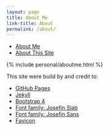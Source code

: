 ```yaml
---
layout: page
title: About Me
link-title: About
permalink: /about/
---
```


<div class="justify-content-around">
    <ul class="nav nav-tabs about-me" role="tablist">
        <li role="presentation" class="nav-item"><a href="#me" class="nav-link active" aria-controls="me" role="tab" data-toggle="tab">About Me</a></li>
        <li role="presentation" class="nav-item"><a href="#site" class="nav-link" aria-controls="site" role="tab" data-toggle="tab">About This Site</a></li>
    </ul>
    <div class="tab-content">
        <div role="tabpanel" class="tab-pane active" id="me">
            <div class="p-3">
                {% include personal/aboutme.html %}
            </div>
        </div>
        <div role="tabpanel" class="tab-pane" id="site">
            <p class="lead pt-3">This site were build by and credit to: </p>
            <ul>
                <li><a href="https://pages.github.com/">GitHub Pages</a></li>
                <li><a href="https://jekyllrb.com/">Jekyll</a></li>
                <li><a href="https://getbootstrap.com/docs/4.0/getting-started/introduction/">Bootstrap 4</a></li>
                <li><a href="https://fonts.google.com/specimen/Josefin+Slab">Font family: Josefin Slab</a></li>
                <li><a href="https://fonts.google.com/specimen/Josefin+Sans">Font family: Josefin Sans</a></li>
                <li><a href="https://openclipart.org/detail/12979/lemon">Favicon</a></li>
            </ul>
        </div>
    </div>
</div>